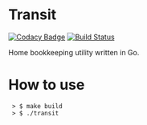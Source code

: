 # Transit

[![Codacy Badge](https://api.codacy.com/project/badge/Grade/1c830680eae64878b3cf6b2602346e57)](https://www.codacy.com/app/lucavallin/transit?utm_source=github.com&utm_medium=referral&utm_content=LuCavallin/transit&utm_campaign=badger)
[![Build Status](https://travis-ci.org/lucavallin/transit.svg?branch=master)](https://travis-ci.org/lucavallin/transit)

Home bookkeeping utility written in Go.

# How to use
~~~~
 > $ make build
 > $ ./transit
~~~~
